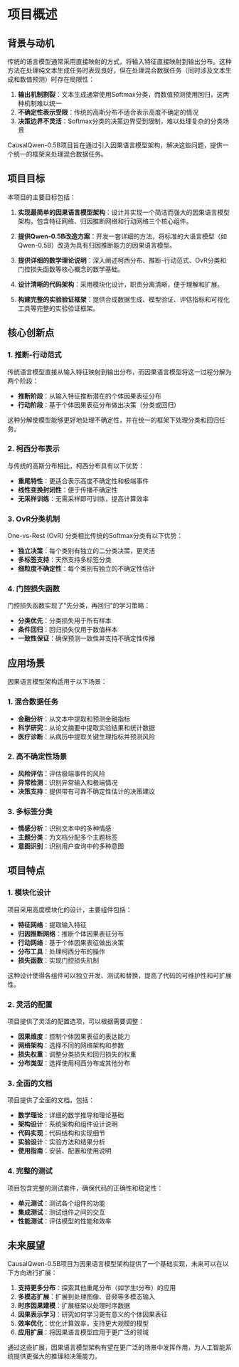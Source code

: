 # 项目概述

## 背景与动机

传统的语言模型通常采用直接映射的方式，将输入特征直接映射到输出分布。这种方法在处理纯文本生成任务时表现良好，但在处理混合数据任务（同时涉及文本生成和数值预测）时存在局限性：

1. **输出机制割裂**：文本生成通常使用Softmax分类，而数值预测使用回归，这两种机制难以统一
2. **不确定性表示受限**：传统的高斯分布不适合表示高度不确定的情况
3. **决策边界不灵活**：Softmax分类的决策边界受到限制，难以处理复杂的分类场景

CausalQwen-0.5B项目旨在通过引入因果语言模型架构，解决这些问题，提供一个统一的框架来处理混合数据任务。

## 项目目标

本项目的主要目标包括：

1. **实现最简单的因果语言模型架构**：设计并实现一个简洁而强大的因果语言模型架构，包含特征网络、归因推断网络和行动网络三个核心组件。

2. **提供Qwen-0.5B改造方案**：开发一套详细的方法，将标准的大语言模型（如Qwen-0.5B）改造为具有归因推断能力的因果语言模型。

3. **提供详细的数学理论说明**：深入阐述柯西分布、推断-行动范式、OvR分类和门控损失函数等核心概念的数学基础。

4. **设计清晰的代码架构**：采用模块化设计，职责分离清晰，便于理解和扩展。

5. **构建完整的实验验证框架**：提供合成数据生成、模型验证、评估指标和可视化工具等完整的实验验证框架。

## 核心创新点

### 1. 推断-行动范式

传统语言模型直接从输入特征映射到输出分布，而因果语言模型将这一过程分解为两个阶段：

- **推断阶段**：从输入特征推断潜在的个体因果表征分布
- **行动阶段**：基于个体因果表征分布做出决策（分类或回归）

这种分解使模型能够更好地处理不确定性，并在统一的框架下处理分类和回归任务。

### 2. 柯西分布表示

与传统的高斯分布相比，柯西分布具有以下优势：

- **重尾特性**：更适合表示高度不确定性和极端事件
- **线性变换封闭性**：便于传播不确定性
- **无采样训练**：无需采样即可训练，提高计算效率

### 3. OvR分类机制

One-vs-Rest (OvR) 分类相比传统的Softmax分类有以下优势：

- **独立决策**：每个类别有独立的二分类决策，更灵活
- **多标签支持**：天然支持多标签分类
- **细粒度不确定性**：每个类别有独立的不确定性估计

### 4. 门控损失函数

门控损失函数实现了"先分类，再回归"的学习策略：

- **分类优先**：分类损失用于所有样本
- **条件回归**：回归损失仅用于数值样本
- **一致性保证**：确保预测一致性并支持不确定性传播

## 应用场景

因果语言模型架构适用于以下场景：

### 1. 混合数据任务

- **金融分析**：从文本中提取和预测金融指标
- **科学研究**：从论文摘要中提取实验结果和统计数据
- **医疗诊断**：从病历中提取关键生理指标并预测风险

### 2. 高不确定性场景

- **风险评估**：评估极端事件的风险
- **异常检测**：识别异常输入和极端情况
- **决策支持**：提供带有可靠不确定性估计的决策建议

### 3. 多标签分类

- **情感分析**：识别文本中的多种情感
- **主题分类**：为文档分配多个主题标签
- **意图识别**：识别用户查询中的多种意图

## 项目特点

### 1. 模块化设计

项目采用高度模块化的设计，主要组件包括：

- **特征网络**：提取输入特征
- **归因推断网络**：推断个体因果表征分布
- **行动网络**：基于个体因果表征做出决策
- **分布工具**：处理柯西分布的操作
- **损失函数**：实现门控损失机制

这种设计使得各组件可以独立开发、测试和替换，提高了代码的可维护性和可扩展性。

### 2. 灵活的配置

项目提供了灵活的配置选项，可以根据需要调整：

- **因果维度**：控制个体因果表征的表达能力
- **网络架构**：选择不同的网络架构和参数
- **损失权重**：调整分类损失和回归损失的权重
- **分布类型**：选择使用柯西分布或其他分布

### 3. 全面的文档

项目提供了全面的文档，包括：

- **数学理论**：详细的数学推导和理论基础
- **架构设计**：系统架构和组件设计说明
- **代码实现**：代码结构和实现细节
- **实验设计**：实验方法和结果分析
- **使用指南**：安装、配置和使用说明

### 4. 完整的测试

项目包含完整的测试套件，确保代码的正确性和稳定性：

- **单元测试**：测试各个组件的功能
- **集成测试**：测试组件之间的交互
- **性能测试**：评估模型的性能和效率

## 未来展望

CausalQwen-0.5B项目为因果语言模型架构提供了一个基础实现，未来可以在以下方向进行扩展：

1. **支持更多分布**：探索其他重尾分布（如学生t分布）的应用
2. **多模态扩展**：扩展到处理图像、音频等多模态输入
3. **时序因果建模**：扩展框架以处理时序数据
4. **因果表示学习**：研究如何学习更有意义的个体因果表征
5. **效率优化**：优化计算效率，支持更大规模的模型
6. **应用扩展**：将因果语言模型应用于更广泛的领域

通过这些扩展，因果语言模型架构有望在更广泛的场景中发挥作用，为人工智能系统提供更强大的推理和决策能力。

